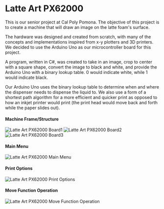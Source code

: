 # Latte Art PX62000

This is our senior project at Cal Poly Pomona. The objective of this project is to create a machine that will draw an image on the latte foam's surface.

The hardware was designed and created from scratch, with many of the concepts and implementations inspired from x-y plotters and 3D printers. We decided to use the Arduino Uno as our microcontroller board for this project.

A program, written in C#, was created to take in an image, crop to center with a square shape, convert the image to black and white, and provide the Arduino Uno with a binary lookup table. 0 would indicate white, while 1 would indicate black.

Our Arduino Uno uses the binary lookup table to determine when and where the dispenser needs to dispense the liquid to. We also use a form of a shortest path algorithm for a more efficient and quicker print as opposed to how an inkjet printer would print (the print head would move back and forth while the paper slides out).

#### Machine Frame/Structure
![Latte Art PX62000 Board1](http://darrickteng.github.io/Images/Latte-Art-PX62000/Board1.jpg)
![Latte Art PX62000 Board2](http://darrickteng.github.io/Images/Latte-Art-PX62000/Board2.jpg)
![Latte Art PX62000 Board3](http://darrickteng.github.io/Images/Latte-Art-PX62000/Board3.jpg)

#### Main Menu
![Latte Art PX62000 Main Menu](http://darrickteng.github.io/Images/Latte-Art-PX62000/MainMenu.png)

#### Print Options
![Latte Art PX62000 Print Options](http://darrickteng.github.io/Images/Latte-Art-PX62000/Print.png)

#### Move Function Operation
![Latte Art PX62000 Move Function Operation](http://darrickteng.github.io/Images/Latte-Art-PX62000/Move.png)
